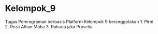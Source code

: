 # Kelompok_9
Tugas Pemrograman berbasis Platform Kelompok 9 beranggotakan 1. Pirni 2. Reza Alfian Maba 3. Raharja jaka Prasetia
